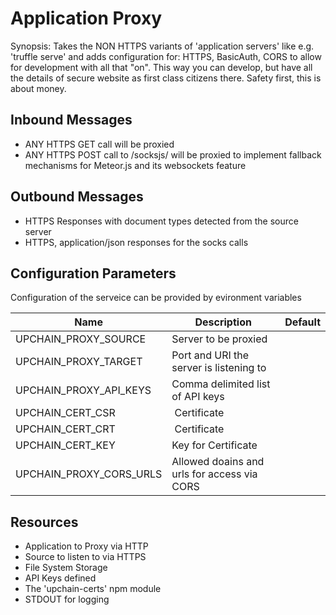 # Application Proxy

Synopsis: Takes the NON HTTPS variants of 'application servers' like e.g. 'truffle serve' and adds configuration for: HTTPS, BasicAuth, CORS to allow for development with all that "on".
This way you can develop, but have all the details of secure website as first class citizens there. Safety first, this is about money.

##  Inbound Messages

* ANY HTTPS GET call will be proxied
* ANY HTTPS POST call to /socksjs/ will be proxied to implement fallback mechanisms for Meteor.js and its websockets feature

## Outbound Messages

* HTTPS Responses with document types detected from the source server
* HTTPS, application/json responses for the socks calls

## Configuration Parameters

Configuration of the serveice can be provided by evironment variables

| Name  | Description  | Default  |
|---|---|---|
| UPCHAIN_PROXY_SOURCE  | Server to be proxied  |   |
| UPCHAIN_PROXY_TARGET  | Port and URI the server is listening to  |   |
| UPCHAIN_PROXY_API_KEYS  | Comma delimited list of API keys  |   |
| UPCHAIN_CERT_CSR | Certificate |  |
| UPCHAIN_CERT_CRT | Certificate |  |
| UPCHAIN_CERT_KEY | Key for Certificate |  |
| UPCHAIN_PROXY_CORS_URLS| Allowed doains and urls for access via CORS

## Resources

* Application to Proxy via HTTP
* Source to listen to via HTTPS
* File System Storage
* API Keys defined
* The 'upchain-certs' npm module
* STDOUT for logging
